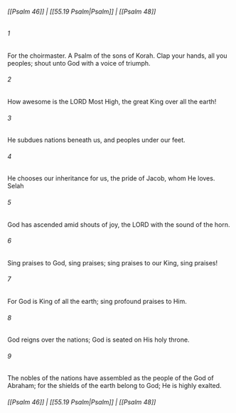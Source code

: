 
###### [[Psalm 46]] | [[55.19 Psalm|Psalm]] | [[Psalm 48]]

###### 1
For the choirmaster. A Psalm of the sons of Korah. Clap your hands, all you peoples; shout unto God with a voice of triumph.
###### 2
How awesome is the LORD Most High, the great King over all the earth!
###### 3
He subdues nations beneath us, and peoples under our feet.
###### 4
He chooses our inheritance for us, the pride of Jacob, whom He loves. Selah
###### 5
God has ascended amid shouts of joy, the LORD with the sound of the horn.
###### 6
Sing praises to God, sing praises; sing praises to our King, sing praises!
###### 7
For God is King of all the earth; sing profound praises to Him.
###### 8
God reigns over the nations; God is seated on His holy throne.
###### 9
The nobles of the nations have assembled as the people of the God of Abraham; for the shields of the earth belong to God; He is highly exalted.

###### [[Psalm 46]] | [[55.19 Psalm|Psalm]] | [[Psalm 48]]
